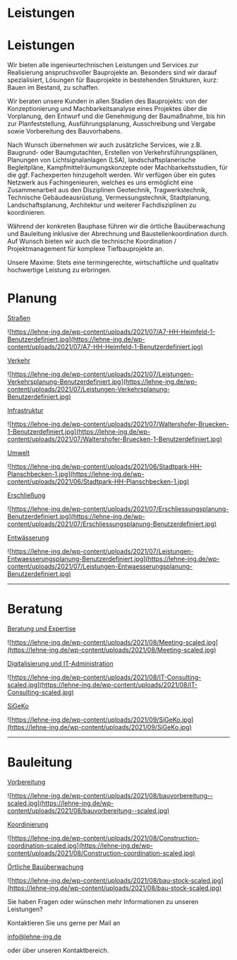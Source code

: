 # Leistungen

# Leistungen

Wir bieten alle ingenieurtechnischen Leistungen und Services zur 
Realisierung anspruchsvoller Bauprojekte an. Besonders sind wir darauf 
spezialisiert, Lösungen für Bauprojekte in bestehenden Strukturen, kurz:
Bauen im Bestand, zu schaffen.

Wir beraten unsere Kunden in allen Stadien des Bauprojekts: von der 
Konzeptionierung und Machbarkeitsanalyse eines Projektes über die 
Vorplanung, den Entwurf und die Genehmigung der Baumaßnahme, bis hin zur
Planfeststellung, Ausführungsplanung, Ausschreibung und Vergabe sowie 
Vorbereitung des Bauvorhabens.

Nach Wunsch übernehmen wir auch zusätzliche Services, wie z.B. Baugrund- oder
Baumgutachten, Erstellen von Verkehrsführungsplänen, Planungen von 
Lichtsignalanlagen (LSA), landschaftsplanerische Begleitpläne, 
Kampfmittelräumungskonzepte oder Machbarkeitsstudien, für die ggf. 
Fachexperten hinzugeholt werden. Wir verfügen über ein gutes Netzwerk 
aus Fachingenieuren, welches es uns ermöglicht eine Zusammenarbeit aus 
den Disziplinen Geotechnik, Tragwerkstechnik, Technische 
Gebäudeausrüstung, Vermessungstechnik, Stadtplanung, Landschaftsplanung,
Architektur und weiterer Fachdisziplinen zu koordinieren.

Während der konkreten Bauphase führen wir die örtliche Bauüberwachung und 
Bauleitung inklusive der Abrechnung und Baustellenkoordination durch. 
Auf Wunsch bieten wir auch die technische Koordination / 
Projektmanagement für komplexe Tiefbauprojekte an.

Unsere Maxime: Stets eine termingerechte, wirtschaftliche und qualitativ hochwertige Leistung zu erbringen.

# Planung

[Straßen](https://lehne-ing.de/mobilitaet/)

![https://lehne-ing.de/wp-content/uploads/2021/07/A7-HH-Heimfeld-1-Benutzerdefiniert.jpg](https://lehne-ing.de/wp-content/uploads/2021/07/A7-HH-Heimfeld-1-Benutzerdefiniert.jpg)

[Verkehr](https://lehne-ing.de/mobilitaet/)

![https://lehne-ing.de/wp-content/uploads/2021/07/Leistungen-Verkehrsplanung-Benutzerdefiniert.jpg](https://lehne-ing.de/wp-content/uploads/2021/07/Leistungen-Verkehrsplanung-Benutzerdefiniert.jpg)

[Infrastruktur](https://lehne-ing.de/infrastruktur)

![https://lehne-ing.de/wp-content/uploads/2021/07/Waltershofer-Bruecken-1-Benutzerdefiniert.jpg](https://lehne-ing.de/wp-content/uploads/2021/07/Waltershofer-Bruecken-1-Benutzerdefiniert.jpg)

[Umwelt](https://lehne-ing.de/umwelt)

![https://lehne-ing.de/wp-content/uploads/2021/06/Stadtpark-HH-Planschbecken-1.jpg](https://lehne-ing.de/wp-content/uploads/2021/06/Stadtpark-HH-Planschbecken-1.jpg)

[Erschließung](https://lehne-ing.de/infrastruktur/)

![https://lehne-ing.de/wp-content/uploads/2021/07/Erschliessungsplanung-Benutzerdefiniert.jpg](https://lehne-ing.de/wp-content/uploads/2021/07/Erschliessungsplanung-Benutzerdefiniert.jpg)

[Entwässerung](https://lehne-ing.de/wasser/)

![https://lehne-ing.de/wp-content/uploads/2021/07/Leistungen-Entwaesserungsplanung-Benutzerdefiniert.jpg](https://lehne-ing.de/wp-content/uploads/2021/07/Leistungen-Entwaesserungsplanung-Benutzerdefiniert.jpg)

---

# Beratung

[Beratung und Expertise](https://lehne-ing.de/expertise-fuer-bauen-und-umwelt/)

![https://lehne-ing.de/wp-content/uploads/2021/08/Meeting-scaled.jpg](https://lehne-ing.de/wp-content/uploads/2021/08/Meeting-scaled.jpg)

[Digitalisierung und IT-Administration](https://lehne-ing.de/digitalisierung)

![https://lehne-ing.de/wp-content/uploads/2021/08/IT-Consulting-scaled.jpg](https://lehne-ing.de/wp-content/uploads/2021/08/IT-Consulting-scaled.jpg)

[SiGeKo](https://lehne-ing.de/sicherheit-gesundheitsschutz/)

![https://lehne-ing.de/wp-content/uploads/2021/09/SiGeKo.jpg](https://lehne-ing.de/wp-content/uploads/2021/09/SiGeKo.jpg)

---

# Bauleitung

[Vorbereitung](https://lehne-ing.de/infrastruktur)

![https://lehne-ing.de/wp-content/uploads/2021/08/bauvorbereitung--scaled.jpg](https://lehne-ing.de/wp-content/uploads/2021/08/bauvorbereitung--scaled.jpg)

[Koordinierung](https://lehne-ing.de/infrastruktur)

![https://lehne-ing.de/wp-content/uploads/2021/08/Construction-coordination-scaled.jpg](https://lehne-ing.de/wp-content/uploads/2021/08/Construction-coordination-scaled.jpg)

[Örtliche Bauüberwachung](https://lehne-ing.de/expertise-fuer-bauen-und-umwelt/)

![https://lehne-ing.de/wp-content/uploads/2021/08/bau-stock-scaled.jpg](https://lehne-ing.de/wp-content/uploads/2021/08/bau-stock-scaled.jpg)

Sie haben Fragen oder wünschen mehr Informationen zu unseren Leistungen?

Kontaktieren Sie uns gerne per Mail an

[info@lehne-ing.de](mailto:info@lehne-ing.de)

oder über unseren Kontaktbereich.